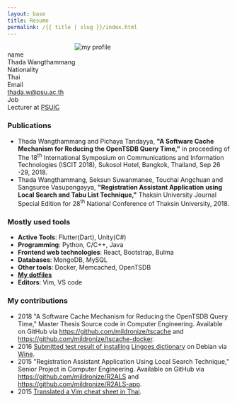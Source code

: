 ```yaml
---
layout: base
title: Resume
permalink: /{{ title | slug }}/index.html
---
```


<div class="row resume-summary">
  <div class="col-6 col-md-4">
    <div style="margin: 0 auto; width: 200px" class="resume-profile">
      <img alt="my profile" class="resume-profile" src="{{ site.site_image_prefix }}/my-profile.jpg">
    </div>
  </div>
  <div class="col">
    <div class="resume-card">
      <div class="resume-title">name</div>
      <div class="resume-value">Thada Wangthammang</div>
    </div>
    <div class="resume-card">
      <div class="resume-title">Nationality</div>
      <div class="resume-value">Thai</div>
    </div>
    <div class="resume-card">
      <div class="resume-title">Email</div>
      <div class="resume-value"><a href="mailto:thada.w@psu.ac.th">thada.w@psu.ac.th</a></div>
    </div>
    <div class="resume-card">
      <div class="resume-title">Job</div>
      <div class="resume-value">Lecturer at <a href="https://www.uic.psu.ac.th/" target="blank">PSUIC</a></div>
    </div>
  </div>

</div>


### Publications
- Thada Wangthammang and Pichaya Tandayya, **"A Software Cache Mechanism for Reducing the OpenTSDB Query Time,"** in proceeding of The 18<sup>th</sup> International Symposium on Communications and Information Technologies (ISCIT 2018), Sukosol Hotel, Bangkok, Thailand, Sep 26 -29, 2018.
- Thada Wangthammang, Seksun Suwanmanee, Touchai Angchuan and Sangsuree Vasupongayya, **"Registration Assistant Application using Local Search and Tabu List Technique,"** Thaksin University Journal Special Edition for 28<sup>th</sup> National Conference of Thaksin University, 2018.


### Mostly used tools
- **Active Tools**: Flutter(Dart), Unity(C#)
- **Programming**: Python, C/C++, Java
- **Frontend web technologies**: React, Bootstrap, Bulma
- **Databases**: MongoDB, MySQL
- **Other tools**: Docker, Memcached, OpenTSDB
- **[My dotfiles](https://github.com/mildronize/dotfiles)**
- **Editors**: Vim, VS code

### My contributions
- 2018 "A Software Cache Mechanism for Reducing the OpenTSDB Query Time," Master Thesis Source code in Computer Engineering. Available on GitHub via <https://github.com/mildronize/tscache> and <https://github.com/mildronize/tscache-docker>. 
- 2016 [Submitted test result of installing](https://appdb.winehq.org/objectManager.php?sClass=version&iId=33492) [Lingoes dictionary](http://www.lingoes.net/) on Debian via [Wine](https://www.winehq.org/). 
- 2015 "Registration Assistant Application Using Local Search Technique," Senior Project in Computer Engineering.
Available on GitHub via <https://github.com/mildronize/R2ALS> and <https://github.com/mildronize/R2ALS-app>. 
- 2015 [Translated a Vim cheat sheet in Thai](http://vim.rtorr.com/lang/th/).